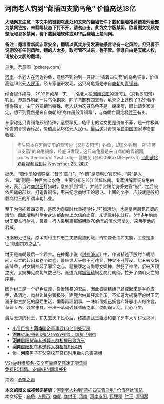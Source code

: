  <h2>河南老人钓到“背插四支箭乌龟” 价值高达18亿</h2> <p class="notice"><b>大陆网友注意：本文中的链接除此处和文末的<a href="https://github.com/bannedbook/fanqiang" >翻墙</a>软件下载和<a href="https://github.com/killgcd/justmysocks/blob/master/README.md">翻墙推荐</a>链接外全部为禁网链接，未翻墙状态下打不开，请勿点击。此为文字版禁闻，欲看图文视频完整版和更多禁闻，请下载<a href="https://github.com/bannedbook/fanqiang">翻墙软件或APP</a>后翻墙上禁闻网。</p><p>备注：翻墙看新闻非常安全，翻墙以真实身份发表敏感言论有一定风险，但只看不说则没有任何风险，翻的人太多，政府管不过来，也不管。信息自由是天赋人权，请放心大胆的翻墙。</b></p>  <div class="entry"> <p id="conimg"><a href="https://www.bannedbook.org/bnews/tag/%E4%B9%8C%E9%BE%9F/" class="st_tag internal_tag" rel="tag" title="标签 乌龟 下的日志">乌龟</a>，示意图（pxhere.com）</p> <p><a href="https://www.bannedbook.org/bnews/tag/%e6%b2%b3%e5%8d%97/" class="st_tag internal_tag" rel="tag" title="标签 河南 下的日志">河南</a>一名老人在河边钓鱼，意想不到钓到一只背上“插着四支箭”的乌龟铜像，价值高达18亿元<a href="https://www.bannedbook.org/bnews/tag/%e4%ba%ba%e6%b0%91%e5%b8%81/" class="st_tag internal_tag" rel="tag" title="标签 人民币 下的日志">人民币</a>。经专家鉴识发现，这只乌龟竟是来自<a href="https://www.bannedbook.org/bnews/tag/%E5%95%86%E6%9C%9D/" class="st_tag internal_tag" rel="tag" title="标签 商朝 下的日志">商朝</a>的<a href="https://www.bannedbook.org/bnews/tag/%E9%9D%92%E9%93%9C%E5%99%A8/" class="st_tag internal_tag" rel="tag" title="标签 青铜器 下的日志">青铜器</a>。</p> <p>综合媒体报导，2003年的某一天，一名老人在<a href="https://www.bannedbook.org/bnews/tag/%E6%B2%B3%E5%8D%97%E5%AE%89%E9%98%B3/" class="st_tag internal_tag" rel="tag" title="标签 河南安阳 下的日志">河南安阳</a>的洹河边（又称安阳河）钓鱼，却意外钓到一只乌龟铜像，除了背部有四支箭，龟壳之上还刻了32个看不懂得铭文，由于外观相当特殊，老人认为这只乌龟不是一般来历，因此请专家鉴定，想不到竟然是来自商朝的“商作册般青铜鼋”，与商朝亡国之君<a href="https://www.bannedbook.org/bnews/tag/%e7%ba%a3%e7%8e%8b/" class="st_tag internal_tag" rel="tag" title="标签 纣王 下的日志">纣王</a>有关。</p> <p>专家称这只青铜龟形制特殊，造型罕见，龟甲上的铭文更是价值不菲，是一件极其珍贵的青铜器珍品，价值高达18亿元人民币。最后这只青铜龟由<span class='wp_keywordlink_affiliate'><a href="https://www.bannedbook.org/" title="中国" target="_blank">中国</a></span>国家博物馆收藏。</p>  <blockquote><p>老伯原本在河南安阳的洹河边（又称安阳河）钓鱼，却意外钓到一只“插著四支箭”的乌龟铜像，经鉴识发现，这只乌龟竟是来自商朝的青铜器。 pic.twitter.com/bLYwxLLdhj— 陈塘关 (@Bc09KaxQRHyekvR) <a href="https://twitter.com/Bc09KaxQRHyekvR/status/1330796663028400134?ref_src=twsrc%5Etfw">点此链接观看视频或图片 November 23, 2020</a></p></blockquote> <p>据悉，“商作册般青铜鼋（音同“圆”）”，“作册”是商朝史官职称、“般”是人名、“鼋”则是一种巨大淡水龟，主要分布在长江流域以南。专家讲解青铜乌龟由来，表示当时<a href="https://www.bannedbook.org/bnews/tag/%E5%95%86%E7%BA%A3%E7%8E%8B/" class="st_tag internal_tag" rel="tag" title="标签 商纣王 下的日志">商纣王</a>打猎时，意外抓到“鼋”，并随手赏赐给身旁史官“般”，之后般依照鼋的形状，打造青铜像，用来纪念商纣王的恩典。上面的文字，应该就是般纪载商纣王的所谓丰功伟业。</p> <p>至于为何插着四支箭，是因为商周时代重视“射礼”狩猎活动，也是皇帝展现君威的活动，因此活动时皇帝身边都会带上宠信的史官，来记录射礼过程。3千多年前商纣王要举行射礼，带着一行人来到离都城朝歌70余里的洹水河岸边，来展示他的君威。</p> <p>根据历史记载，原本商纣王只用三支箭就抓到鼋，而铜像会插四支箭，主要是象征“能御四方之乱”。</p>  <p>纣王是商朝最后一个君主。在神魔小说《<span class='wp_keywordlink'><a href="https://www.bannedbook.org/forum3/topic6139.html" title="《封神演义》" target="_blank">封神演义</a></span>》中，作者描述了殷纣当朝期间，灭亡的起因和整个过程，警告世人天意不可违背，神灵不可辱没。纣王去女娲庙降香，对女娲神起了邪淫之心，题猥亵之诗侮辱女娲神，触犯了神灵，招来灭顶之灾。女娲神见商朝气数已尽，派遣九尾<a href="https://www.bannedbook.org/bnews/tag/%e7%8b%90%e7%8b%b8%e7%b2%be/" class="st_tag internal_tag" rel="tag" title="标签 狐狸精 下的日志">狐狸精</a>祸乱商纣朝纲，拉开了商朝灭亡的序幕。</p> <p>因为纣王是一个好色荒淫，昏庸残暴的君主，因此狐狸精妲己操控起来是得心应手，备酒池、肉林让其穷奢极侈，建鹿台供其狂欢作乐。不知道大祸将至的纣王沉溺于醉生梦死的糜烂生活，懒得再理朝事，一味听信妲己妖言和奸邪小人的谗言，草菅人命，残害忠良，干出一系列残暴昏庸之事，使朝纲大乱，民心尽失。</p> <p>最后无道的纣王，在失去天下民心后，终被周武王姬发和姜子牙率大军讨伐灭掉。</p> <ul class='op-related-articles' title='相关阅读'> <li><a href='https://www.bannedbook.org/bnews/baitai/20201123/1435777.html' target='_blank'>小官巨贪！<b>河南</b>国企董事吞1.6亿到处买房</a></li> <li><a href='https://www.bannedbook.org/bnews/baitai/20201123/1435764.html' target='_blank'><b>河南</b>货车冲撞出殡队伍致9死续：司机已刑拘</a></li> <li><a href='https://www.bannedbook.org/bnews/baitai/20201120/1434248.html' target='_blank'><b>河南</b>信阳货车与送葬人群相撞已致九死</a></li> <li><a href='https://www.bannedbook.org/bnews/baitai/20201120/1434058.html' target='_blank'><b>河南</b>信阳货车与送葬人群相撞9死4伤</a></li> <li><a href='https://www.bannedbook.org/bnews/cnnews/20201118/1432703.html' target='_blank'>惨！<b>河南</b>男子在父亲坟前祭扫时用锄头杀害亲姐</a></li> </ul> <p class="texttj"> <a href="https://www.bannedbook.org/forum23/topic22702.html" target="_blank">V2ray翻墙服务-安全可靠经济高速无限流量</a><br/> <a href="https://github.com/bannedbook/fanqiang/wiki/%E7%A6%81%E9%97%BB%E7%BD%91%E5%AE%89%E5%8D%93%E7%BF%BB%E5%A2%99%E6%96%B0%E9%97%BBAPP" target="_blank">免费PC翻墙、安卓VPN翻墙APP</a></p><p> 来源：<span class='wp_keywordlink_affiliate'><a href="https://www.soundofhope.org" title="希望之声" target="_blank">希望之声</a></span> </p> <a name='sharetosocial'></a>       <div><b>本文的图文或视频完整版</b>：<a href='https://www.bannedbook.org/bnews/lifebaike/20201124/1435980.html'>河南老人钓到“背插四支箭乌龟” 价值高达18亿</a></div>  </div><!--END ENTRY--> <div class="postfooter"> <div>本文标签：<a href="https://www.bannedbook.org/bnews/tag/%E4%B9%8C%E9%BE%9F/" rel="tag">乌龟</a>, <a href="https://www.bannedbook.org/bnews/tag/%e4%ba%ba%e6%b0%91%e5%b8%81/" rel="tag">人民币</a>, <a href="https://www.bannedbook.org/bnews/tag/%E5%95%86%E6%9C%9D/" rel="tag">商朝</a>, <a href="https://www.bannedbook.org/bnews/tag/%E5%95%86%E7%BA%A3%E7%8E%8B/" rel="tag">商纣王</a>, <a href="https://www.bannedbook.org/bnews/tag/%e6%b2%b3%e5%8d%97/" rel="tag">河南</a>, <a href="https://www.bannedbook.org/bnews/tag/%E6%B2%B3%E5%8D%97%E5%AE%89%E9%98%B3/" rel="tag">河南安阳</a>, <a href="https://www.bannedbook.org/bnews/tag/%e7%8b%90%e7%8b%b8%e7%b2%be/" rel="tag">狐狸精</a>, <a href="https://www.bannedbook.org/bnews/tag/%e7%ba%a3%e7%8e%8b/" rel="tag">纣王</a>, <a href="https://www.bannedbook.org/bnews/tag/%E9%9D%92%E9%93%9C%E5%99%A8/" rel="tag">青铜器</a></div>  </div><!--END POSTFOOTER--> 